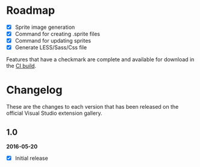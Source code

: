 # Roadmap

- [x] Sprite image generation
- [x] Command for creating .sprite files
- [x] Command for updating sprites
- [x] Generate LESS/Sass/Css file

Features that have a checkmark are complete and available for
download in the
[CI build](http://vsixgallery.com/extension/cd92c0c6-2c32-49a3-83ca-0dc767c7d78e/).

# Changelog

These are the changes to each version that has been released
on the official Visual Studio extension gallery.

## 1.0

**2016-05-20**

- [x] Initial release
